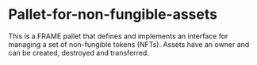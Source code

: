 # Pallet-for-non-fungible-assets

This is a FRAME pallet that defines and implements an interface for managing a set of non-fungible tokens (NFTs). Assets have an owner and can be created, destroyed and transferred.


